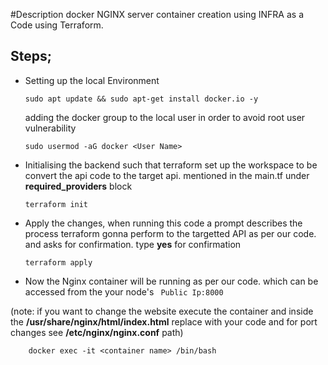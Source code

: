 #Description
     docker NGINX server  container creation using INFRA as a Code using Terraform.

## Steps;
  
  * Setting up the local Environment 
       
        sudo apt update && sudo apt-get install docker.io -y

     adding the docker group to the local user in order to avoid root user vulnerability <br>
    
        sudo usermod -aG docker <User Name>  
  * Initialising the backend such that terraform set up the workspace to be convert the api code to the target api. mentioned in the main.tf under **required_providers** block <br>
        
        terraform init
  * Apply the changes, when running this code a prompt describes the process terraform gonna perform to the targetted API as per our code. and asks for confirmation. type **yes** for confirmation

        terraform apply
    

  * Now the Nginx container will be running as per our code. which can be accessed from the your node's ``` Public Ip:8000```

(note: if you want to change the website execute the container and inside the **/usr/share/nginx/html/index.html** replace with your code and for port changes see **/etc/nginx/nginx.conf** path) <br>

        docker exec -it <container name> /bin/bash
      
